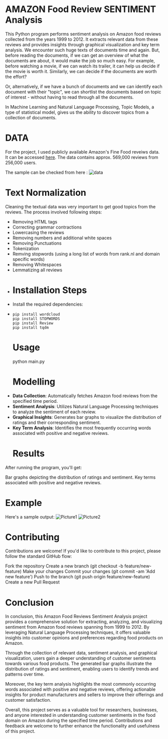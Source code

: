 # AMAZON  Food Review SENTIMENT Analysis
This Python program performs sentiment analysis on Amazon food reviews collected from the years 1999 to 2012. It extracts relevant data from these reviews and provides insights through graphical visualization and key term analysis.
We encounter such huge texts of documents time and again. But, before reading the documents, if we can get an overview of what the documents are about, it would make the job so much easy. For example, before watching a movie, if we can watch its trailer, it can help us decide if the movie is worth it. Similarly, we can decide if the documents are worth the effort?

Or, alternatively, if we have a bunch of documents and we can identify each document with their "topic", we can shortlist the documents based on topic of interest - without having to read through all the documents.

In Machine Learning and Natural Language Processing, Topic Models, a type of statistical model, gives us the ability to discover topics from a collection of documents.
# DATA

For the project, I used publicly available Amazon's Fine Food reveiws data. It can be accessed [here](https://drive.google.com/file/d/1yWRbzKPlvkYzhBT--_wdlnq8JdYsjRHg/view?usp=drive_link). The data contains approx. 569,000 reviews from 256,000 users.

The sample can be checked from here : ![data](https://github.com/riddhi-99/FoodReviewAnalysis/assets/72509965/b5ad445b-6367-4027-ae7b-f806bef88e5c)
# Text Normalization

Cleaning the textual data was very important to get good topics from the reviews. The process involved following steps:

* Removing HTML tags
* Correcting grammar contractions
* Lowercasing the reviews
* Removing numbers and additional white spaces
* Removing Punctuations
* Tokenization
* Remving stopwords (using a long list of words from rank.nl and domain specific words)
* Removing Whitespaces
* Lemmatizing all reviews
* # Installation Steps
* Install the required dependencies:
*     pip install wordcloud
      pip install STOPWORDS
      pip install Review
      pip install tqdm
  # Usage
  python main.py
  # Modelling
- **Data Collection**: Automatically fetches Amazon food reviews from the specified time period.
- **Sentiment Analysis**: Utilizes Natural Language Processing techniques to analyze the sentiment of each review.
- **Graphical Insights**: Generates bar graphs to visualize the distribution of ratings and their corresponding sentiment.
- **Key Term Analysis**: Identifies the most frequently occurring words associated with positive and negative reviews.
  # Results
After running the program, you'll get:

Bar graphs depicting the distribution of ratings and sentiment.
Key terms associated with positive and negative reviews.
 # Example
Here's a sample output:
![Picture1](https://github.com/riddhi-99/FoodReviewAnalysis/assets/72509965/8d25850c-8fc9-4c75-8229-59e7927c655a)
![Picture2](https://github.com/riddhi-99/FoodReviewAnalysis/assets/72509965/6c4b5456-a4f2-41b1-84a9-39493c0def1f)
 # Contributing
Contributions are welcome! If you'd like to contribute to this project, please follow the standard GitHub flow:

Fork the repository
Create a new branch (git checkout -b feature/new-feature)
Make your changes
Commit your changes (git commit -am 'Add new feature')
Push to the branch (git push origin feature/new-feature)
Create a new Pull Request

# Conclusion
In conclusion, this Amazon Food Reviews Sentiment Analysis project provides a comprehensive solution for extracting, analyzing, and visualizing sentiment from Amazon food reviews spanning from 1999 to 2012. By leveraging Natural Language Processing techniques, it offers valuable insights into customer opinions and preferences regarding food products on Amazon.

Through the collection of relevant data, sentiment analysis, and graphical visualization, users gain a deeper understanding of customer sentiments towards various food products. The generated bar graphs illustrate the distribution of ratings and sentiment, enabling users to identify trends and patterns over time.

Moreover, the key term analysis highlights the most commonly occurring words associated with positive and negative reviews, offering actionable insights for product manufacturers and sellers to improve their offerings and customer satisfaction.

Overall, this project serves as a valuable tool for researchers, businesses, and anyone interested in understanding customer sentiments in the food domain on Amazon during the specified time period. Contributions and feedback are welcome to further enhance the functionality and usefulness of this project.






